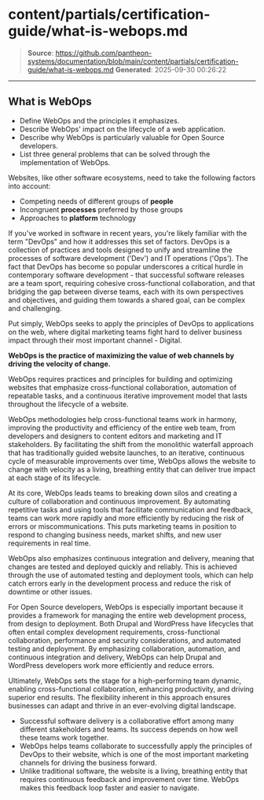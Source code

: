 # content/partials/certification-guide/what-is-webops.md

> **Source**: https://github.com/pantheon-systems/documentation/blob/main/content/partials/certification-guide/what-is-webops.md
> **Generated**: 2025-09-30 00:26:22

---

## What is WebOps

<Alert title="By the end of this section, you should be able to:" type="info" >


* Define WebOps and the principles it emphasizes.
* Describe WebOps' impact on the lifecycle of a web application.
* Describe why WebOps is particularly valuable for Open Source developers.
* List three general problems that can be solved through the implementation of WebOps.

</Alert>

Websites, like other software ecosystems, need to take the following factors into account:

* Competing needs of different groups of **people**
* Incongruent **processes** preferred by those groups
* Approaches to **platform** technology

If you've worked in software in recent years, you're likely familiar with the term "DevOps" and how it addresses this set of factors. DevOps is a collection of practices and tools designed to unify and streamline the processes of software development ('Dev') and IT operations ('Ops'). The fact that DevOps has become so popular underscores a critical hurdle in contemporary software development - that successful software releases are a team sport, requiring cohesive cross-functional collaboration, and that bridging the gap between diverse teams, each with its own perspectives and objectives, and guiding them towards a shared goal, can be complex and challenging.

Put simply, WebOps seeks to apply the principles of DevOps to applications on the web, where digital marketing teams fight hard to deliver business impact through their most important channel - Digital.

**WebOps is the practice of maximizing the value of web channels by driving the velocity of change.**

WebOps requires  practices and principles for building and optimizing websites that emphasize cross-functional collaboration, automation of repeatable tasks, and a continuous iterative improvement model that lasts throughout the lifecycle of a website.

WebOps methodologies help cross-functional teams work in harmony, improving the productivity and efficiency of the entire web team, from developers and designers to content editors and marketing and IT stakeholders. By facilitating the shift from the monolithic waterfall approach that has traditionally guided website launches, to an iterative, continuous cycle of measurable improvements over time, WebOps allows the website to change with velocity as a living, breathing entity that can deliver true impact at each stage of its lifecycle.

At its core, WebOps leads teams to breaking down silos and creating a culture of collaboration and continuous improvement. By automating repetitive tasks and using tools that facilitate communication and feedback, teams can work more rapidly and more efficiently by reducing the risk of errors or miscommunications. This puts marketing teams in position to respond to changing business needs, market shifts, and new user requirements in real time.

WebOps also emphasizes continuous integration and delivery, meaning that changes are tested and deployed quickly and reliably. This is achieved through the use of automated testing and deployment tools, which can help catch errors early in the development process and reduce the risk of downtime or other issues.

For Open Source developers, WebOps is especially important because it provides a framework for managing the entire web development process, from design to deployment. Both Drupal and WordPress have lifecycles that often entail complex development requirements, cross-functional collaboration, performance and security considerations, and automated testing and deployment. By emphasizing collaboration, automation, and continuous integration and delivery, WebOps can help Drupal and WordPress developers work more efficiently and reduce errors.

Ultimately, WebOps sets the stage for a high-performing team dynamic, enabling cross-functional collaboration, enhancing productivity, and driving superior end results. The flexibility inherent in this approach ensures businesses can adapt and thrive in an ever-evolving digital landscape.


<Alert title="Key Takeaways" type="info" >

* Successful software delivery is a collaborative effort among many different stakeholders and teams. Its success depends on how well these teams work together.
* WebOps helps teams collaborate to successfully apply the principles of DevOps to their website, which is one of the most important marketing channels for driving the business forward.
* Unlike traditional software, the website is a living, breathing entity that requires continuous feedback and improvement over time. WebOps makes this feedback loop faster and easier to navigate.

</Alert>